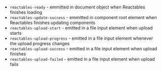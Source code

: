 - `reactables-ready` - emmitted in document object when Reactables finishes loading
- `reactables-update-success` - emmitted in component root element when Reactables finishes updating components
- `reactables-upload-start` - emitted in a file input element when upload starts
- `reactables-upload-progress` - emitted in a file input element whenever the upload progress changes
- `reactables-upload-success` - emitted in a file input element when upload finishes
- `reactables-upload-failed` - emitted in a file input element when upload fails